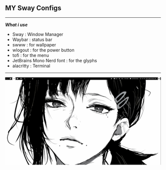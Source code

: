 ## MY Sway Configs

---
***What i use***
- Sway : Window Manager
- Waybar : status bar
- swww : for wallpaper 
- wlogout : for the power button 
- tofi : for the menu 
- JetBrains Mono Nerd font : for the glyphs
- alacritty : Terminal 

---
![ScreenShot](20231230_19h07m02s_grim.png) 
